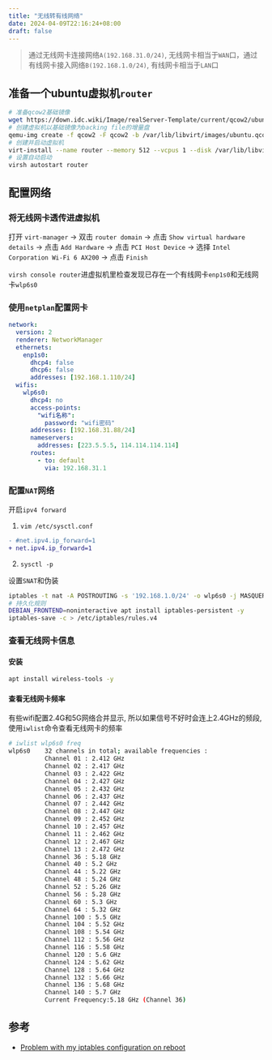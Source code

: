 ```yaml
---
title: "无线转有线网络"
date: 2024-04-09T22:16:24+08:00
draft: false
---
```


> 通过无线网卡连接网络`A(192.168.31.0/24)`, 无线网卡相当于`WAN`口，通过有线网卡接入网络`B(192.168.1.0/24)`, 有线网卡相当于`LAN`口

## 准备一个ubuntu虚拟机`router`

```bash
# 准备qcow2基础镜像
wget https://down.idc.wiki/Image/realServer-Template/current/qcow2/ubuntu22.qcow2 -O /var/lib/libvirt/images/ubuntu.qcow2
# 创建虚拟机以基础镜像为backing file的增量盘
qemu-img create -f qcow2 -F qcow2 -b /var/lib/libvirt/images/ubuntu.qcow2 /var/lib/libvirt/disks/router.qcow2 20G
# 创建并启动虚拟机
virt-install --name router --memory 512 --vcpus 1 --disk /var/lib/libvirt/disks/router.qcow2,bus=sata --import --os-variant ubuntu22.10 --network bridge=br0 --noautoconsole
# 设置自动启动
virsh autostart router
```

## 配置网络

### 将无线网卡透传进虚拟机

打开 `virt-manager` -> 双击 `router domain` -> 点击 `Show virtual hardware details` -> 点击 `Add Hardware` -> 点击 `PCI Host Device` -> 选择 `Intel Corporation Wi-Fi 6 AX200` -> 点击 `Finish`

`virsh console router`进虚拟机里检查发现已存在一个有线网卡`enp1s0`和无线网卡`wlp6s0`

### 使用`netplan`配置网卡

```yaml
network:
  version: 2
  renderer: NetworkManager
  ethernets:
    enp1s0:
      dhcp4: false
      dhcp6: false
      addresses: [192.168.1.110/24]
  wifis:
    wlp6s0:
      dhcp4: no
      access-points:
        "wifi名称":
          password: "wifi密码"
      addresses: [192.168.31.88/24]
      nameservers:
        addresses: [223.5.5.5, 114.114.114.114]
      routes:
        - to: default
          via: 192.168.31.1
```

### 配置`NAT`网络

开启`ipv4 forward`

1. `vim /etc/sysctl.conf`

```diff
- #net.ipv4.ip_forward=1
+ net.ipv4.ip_forward=1
```

2. `sysctl -p`

设置`SNAT`和伪装

```bash
iptables -t nat -A POSTROUTING -s '192.168.1.0/24' -o wlp6s0 -j MASQUERADE
# 持久化规则
DEBIAN_FRONTEND=noninteractive apt install iptables-persistent -y
iptables-save -c > /etc/iptables/rules.v4
```

### 查看无线网卡信息

#### 安装

```bash
apt install wireless-tools -y
```

#### 查看无线网卡频率

有些wifi配置2.4G和5G网络合并显示, 所以如果信号不好时会连上2.4GHz的频段, 使用`iwlist`命令查看无线网卡的频率

```bash
# iwlist wlp6s0 freq
wlp6s0    32 channels in total; available frequencies :
          Channel 01 : 2.412 GHz
          Channel 02 : 2.417 GHz
          Channel 03 : 2.422 GHz
          Channel 04 : 2.427 GHz
          Channel 05 : 2.432 GHz
          Channel 06 : 2.437 GHz
          Channel 07 : 2.442 GHz
          Channel 08 : 2.447 GHz
          Channel 09 : 2.452 GHz
          Channel 10 : 2.457 GHz
          Channel 11 : 2.462 GHz
          Channel 12 : 2.467 GHz
          Channel 13 : 2.472 GHz
          Channel 36 : 5.18 GHz
          Channel 40 : 5.2 GHz
          Channel 44 : 5.22 GHz
          Channel 48 : 5.24 GHz
          Channel 52 : 5.26 GHz
          Channel 56 : 5.28 GHz
          Channel 60 : 5.3 GHz
          Channel 64 : 5.32 GHz
          Channel 100 : 5.5 GHz
          Channel 104 : 5.52 GHz
          Channel 108 : 5.54 GHz
          Channel 112 : 5.56 GHz
          Channel 116 : 5.58 GHz
          Channel 120 : 5.6 GHz
          Channel 124 : 5.62 GHz
          Channel 128 : 5.64 GHz
          Channel 132 : 5.66 GHz
          Channel 136 : 5.68 GHz
          Channel 140 : 5.7 GHz
          Current Frequency:5.18 GHz (Channel 36)
```

## 参考

- [Problem with my iptables configuration on reboot](https://askubuntu.com/questions/1452706/problem-with-my-iptables-configuration-on-reboot)



